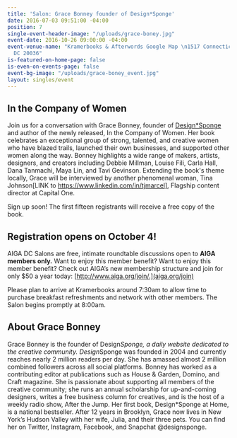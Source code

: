```yaml
---
title: 'Salon: Grace Bonney founder of Design*Sponge'
date: 2016-07-03 09:51:00 -04:00
position: 7
single-event-header-image: "/uploads/grace-boney.jpg"
event-date: 2016-10-26 09:00:00 -04:00
event-venue-name: "Kramerbooks & Afterwords Google Map \n1517 Connecticut Ave NW\nWashington,
  DC 20036"
is-featured-on-home-page: false
is-even-on-events-page: false
event-bg-image: "/uploads/grace-boney_event.jpg"
layout: singles/event
---
```


## In the Company of Women

Join us for a conversation with Grace Bonney, founder of [Design*Sponge](http://www.designsponge.com/) and author of the newly released, In the Company of Women. Her book celebrates an exceptional group of strong, talented, and creative women who have blazed trails, launched their own businesses, and supported other women along the way. Bonney highlights a wide range of makers, artists, designers, and creators including Debbie Millman, Louise Fili, Carla Hall, Dana Tanmachi, Maya Lin, and Tavi Gevinson. Extending the book's theme locally, Grace will be interviewed by another phenomenal woman, Tina Johnson[LINK to https://www.linkedin.com/in/tjmarcel], Flagship content director at Capital One.

Sign up soon! The first fifteen registrants will receive a free copy of the book.

## Registration opens on October 4!

AIGA DC Salons are free, intimate roundtable discussions open to **AIGA members only.** Want to enjoy this member benefit? Want to enjoy this member benefit? Check out AIGA’s new membership structure and join for only $50 a year today: [http://www.aiga.org/join/.](aiga.org/join)

Please plan to arrive at Kramerbooks around 7:30am to allow time to purchase breakfast refreshments and network with other members. The Salon begins promptly at 8:00am.

## About Grace Bonney

Grace Bonney is the founder of Design*Sponge, a daily website dedicated to the creative community. Design*Sponge was founded in 2004 and currently reaches nearly 2 million readers per day. She has amassed almost 2 million combined followers across all social platforms. Bonney has worked as a contributing editor at publications such as House & Garden, Domino, and Craft magazine. She is passionate about supporting all members of the creative community; she runs an annual scholarship for up-and-coming designers, writes a free business column for creatives, and is the host of a weekly radio show, After the Jump. Her first book, Design*Sponge at Home, is a national bestseller. After 12 years in Brooklyn, Grace now lives in New York’s Hudson Valley with her wife, Julia, and their three pets. You can find her on Twitter, Instagram, Facebook, and Snapchat @designsponge.
